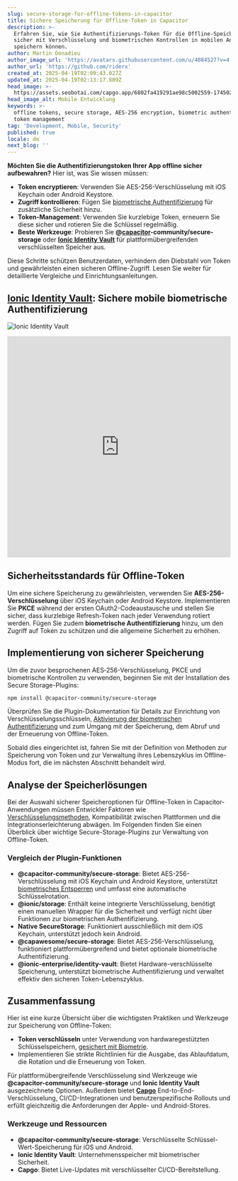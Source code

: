 ```yaml
---
slug: secure-storage-for-offline-tokens-in-capacitor
title: Sichere Speicherung für Offline-Token in Capacitor
description: >-
  Erfahren Sie, wie Sie Authentifizierungs-Token für die Offline-Speicherung
  sicher mit Verschlüsselung und biometrischen Kontrollen in mobilen Anwendungen
  speichern können.
author: Martin Donadieu
author_image_url: 'https://avatars.githubusercontent.com/u/4084527?v=4'
author_url: 'https://github.com/riderx'
created_at: 2025-04-19T02:09:43.027Z
updated_at: 2025-04-19T02:13:17.889Z
head_image: >-
  https://assets.seobotai.com/capgo.app/6802fa419291ae98c5002559-1745028797889.jpg
head_image_alt: Mobile Entwicklung
keywords: >-
  offline tokens, secure storage, AES-256 encryption, biometric authentication,
  token management
tag: 'Development, Mobile, Security'
published: true
locale: de
next_blog: ''
---
```

**Möchten Sie die Authentifizierungstoken Ihrer App offline sicher aufbewahren?** Hier ist, was Sie wissen müssen:

-   **Token encryptieren**: Verwenden Sie AES-256-Verschlüsselung mit iOS Keychain oder Android Keystore.
-   **Zugriff kontrollieren**: Fügen Sie [biometrische Authentifizierung](https://capgo.app/plugins/capacitor-native-biometric/) für zusätzliche Sicherheit hinzu.
-   **Token-Management**: Verwenden Sie kurzlebige Token, erneuern Sie diese sicher und rotieren Sie die Schlüssel regelmäßig.
-   **Beste Werkzeuge**: Probieren Sie **@[capacitor](https://capacitorjs.com/)\-community/secure-storage** oder **[Ionic Identity Vault](https://ionic.io/docs/identity-vault/)** für plattformübergreifenden verschlüsselten Speicher aus.

Diese Schritte schützen Benutzerdaten, verhindern den Diebstahl von Token und gewährleisten einen sicheren Offline-Zugriff. Lesen Sie weiter für detaillierte Vergleiche und Einrichtungsanleitungen.

## [Ionic Identity Vault](https://ionic.io/docs/identity-vault/): Sichere mobile biometrische Authentifizierung

![Ionic Identity Vault](https://assets.seobotai.com/capgo.app/6802fa419291ae98c5002559/e2484017084695edeec1f98ae40b009b.jpg)

<iframe src="https://www.youtube.com/embed/DsXx7oEcOS0" aria-label="YouTube video player" frameborder="0" allow="accelerometer; autoplay; clipboard-write; encrypted-media; gyroscope; picture-in-picture; web-share" referrerpolicy="strict-origin-when-cross-origin" style="width: 100%; height: 500px;" allowfullscreen></iframe>

## Sicherheitsstandards für Offline-Token

Um eine sichere Speicherung zu gewährleisten, verwenden Sie **AES-256-Verschlüsselung** über iOS Keychain oder Android Keystore. Implementieren Sie **PKCE** während der ersten OAuth2-Codeaustausche und stellen Sie sicher, dass kurzlebige Refresh-Token nach jeder Verwendung rotiert werden. Fügen Sie zudem **biometrische Authentifizierung** hinzu, um den Zugriff auf Token zu schützen und die allgemeine Sicherheit zu erhöhen.

## Implementierung von sicherer Speicherung

Um die zuvor besprochenen AES‑256-Verschlüsselung, PKCE und biometrische Kontrollen zu verwenden, beginnen Sie mit der Installation des Secure Storage-Plugins:

```bash
npm install @capacitor-community/secure-storage
```

Überprüfen Sie die Plugin-Dokumentation für Details zur Einrichtung von Verschlüsselungsschlüsseln, [Aktivierung der biometrischen Authentifizierung](https://capgo.app/plugins/capacitor-native-biometric/) und zum Umgang mit der Speicherung, dem Abruf und der Erneuerung von Offline-Token.

Sobald dies eingerichtet ist, fahren Sie mit der Definition von Methoden zur Speicherung von Token und zur Verwaltung ihres Lebenszyklus im Offline-Modus fort, die im nächsten Abschnitt behandelt wird.

## Analyse der Speicherlösungen

Bei der Auswahl sicherer Speicheroptionen für Offline-Token in Capacitor-Anwendungen müssen Entwickler Faktoren wie [Verschlüsselungsmethoden](https://capgo.app/docs/cli/migrations/encryption/), Kompatibilität zwischen Plattformen und die Integrationserleichterung abwägen. Im Folgenden finden Sie einen Überblick über wichtige Secure-Storage-Plugins zur Verwaltung von Offline-Token.

### Vergleich der Plugin-Funktionen

-   **@capacitor-community/secure-storage**: Bietet AES-256-Verschlüsselung mit iOS Keychain und Android Keystore, unterstützt [biometrisches Entsperren](https://capgo.app/plugins/capacitor-native-biometric/) und umfasst eine automatische Schlüsselrotation.
-   **@ionic/storage**: Enthält keine integrierte Verschlüsselung, benötigt einen manuellen Wrapper für die Sicherheit und verfügt nicht über Funktionen zur biometrischen Authentifizierung.
-   **Native SecureStorage**: Funktioniert ausschließlich mit dem iOS Keychain, unterstützt jedoch kein Android.
-   **@capawesome/secure-storage**: Bietet AES-256-Verschlüsselung, funktioniert plattformübergreifend und bietet optionale biometrische Authentifizierung.
-   **@ionic-enterprise/identity-vault**: Bietet Hardware-verschlüsselte Speicherung, unterstützt biometrische Authentifizierung und verwaltet effektiv den sicheren Token-Lebenszyklus.

## Zusammenfassung

Hier ist eine kurze Übersicht über die wichtigsten Praktiken und Werkzeuge zur Speicherung von Offline-Token:

-   **Token verschlüsseln** unter Verwendung von hardwaregestützten Schlüsselspeichern, [gesichert mit Biometrie](https://capgo.app/plugins/capacitor-native-biometric/).
-   Implementieren Sie strikte Richtlinien für die Ausgabe, das Ablaufdatum, die Rotation und die Erneuerung von Token.

Für plattformübergreifende Verschlüsselung sind Werkzeuge wie **@capacitor-community/secure-storage** und **Ionic Identity Vault** ausgezeichnete Optionen. Außerdem bietet **[Capgo](https://capgo.app/)** End-to-End-Verschlüsselung, CI/CD-Integrationen und benutzerspezifische Rollouts und erfüllt gleichzeitig die Anforderungen der Apple- und Android-Stores.

### Werkzeuge und Ressourcen

-   **@capacitor-community/secure-storage**: Verschlüsselte Schlüssel-Wert-Speicherung für iOS und Android.
-   **Ionic Identity Vault**: Unternehmensspeicher mit biometrischer Sicherheit.
-   **Capgo**: Bietet Live-Updates mit verschlüsselter CI/CD-Bereitstellung.
